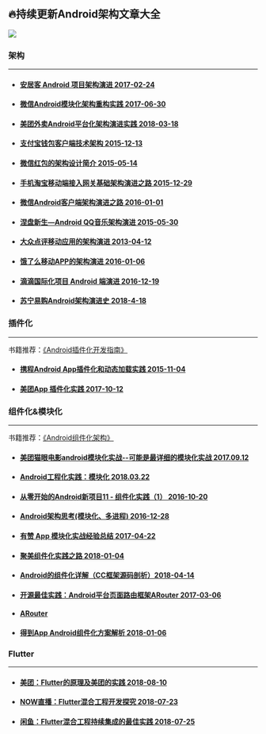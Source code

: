 ## 🔥持续更新Android架构文章大全

[![](https://badge.juejin.im/entry/5b7e9a8451882542b45dd67f/likes.svg?style=flat-square)](https://juejin.im/entry/5b7e9a8451882542b45dd67f/detail)

### 架构
---
- #### [安居客 Android 项目架构演进  2017-02-24](http://baronzhang.com/blog/Framework/%E5%AE%89%E5%B1%85%E5%AE%A2Android%E9%A1%B9%E7%9B%AE%E6%9E%B6%E6%9E%84%E6%BC%94%E8%BF%9B/)

- #### [微信Android模块化架构重构实践  2017-06-30](https://mp.weixin.qq.com/s?__biz=MzAwNDY1ODY2OQ==&mid=2649286672&idx=1&sn=4d9db00c496fcafd1d3e01d69af083f9&chksm=8334cc92b4434584e8bdb117274f41145fb49ba467ec0cd9ba5e3551a8abf92f1996bd6b147a&scene=0&key=2872d7939faa95a46b4dd8eec2b4222e304480e7c491f9e123cd47ab0e25f6a5bee9e7534bb2a7cc7f0a5cb56aa44df67d1b017718d6a24f823c92ea11450ffd19841ef3acc8ea7a9a1c288e8b640dd5&ascene=0&uin=Njc1NTY3MTIx&devicetype=iMac14%2C1+OSX+OSX+10.12.5+build(16F73)&version=12020810&nettype=WIFI&fontScale=100&pass_ticket=SJfCUWgSdjnsHwG3fpqXOHID4uDA1JGuzRRRiKQ2IJAdan6yEymN4QueZqAru9EL)

- #### [美团外卖Android平台化架构演进实践 2018-03-18](https://blog.csdn.net/meituantech/article/details/80062451)

- #### [支付宝钱包客户端技术架构 2015-12-13](https://yq.aliyun.com/articles/128)

- #### [微信红包的架构设计简介 2015-05-14](https://www.zybuluo.com/yulin718/note/93148)

- #### [手机淘宝移动端接入网关基础架构演进之路 2015-12-29](http://www.infoq.com/cn/articles/taobao-mobile-terminal-access-gateway-infrastructure)

- #### [微信Android客户端架构演进之路 2016-01-01](http://www.infoq.com/cn/articles/wechat-android-app-architecture)

- #### [涅盘新生—Android QQ音乐架构演进 2015-05-30](http://www.infoq.com/cn/presentations/evolution-of-android-qq-music-architecture)

- #### [大众点评移动应用的架构演进 2013-04-12](http://www.infoq.com/cn/presentations/public-comment-mobile-application-architecture-evolution)

- #### [饿了么移动APP的架构演进 2016-01-06](https://mp.weixin.qq.com/s?__biz=MzAxNDUwMzU3Mw==&mid=401044540&idx=1&sn=24b7d8fb655ae6dd5d989d0cb3c08e90&scene=2&srcid=0106EtxRjD2jHxzomxVPTwY3&from=timeline&isappinstalled=0&uin=NzgwODIwNDgw&key=&devicetype=webwx&version=70000001&lang=zh_CN&pass_ticket=46hW44w3Hxd7VY9rutz7mgLu1JGe2T1AAKNQpxNoYOSGi8NpmNYr%2BAZj%2BiXtRX2F)

- #### [滴滴国际化项目 Android 端演进 2016-12-19](http://www.trinea.cn/android/didi-internationalization-android-evolution/)

- #### [苏宁易购Android架构演进史 2018-4-18](http://www.apkbus.com/blog-873057-77534.html)




### 插件化
---
书籍推荐：[《Android插件化开发指南》](https://item.jd.com/12408095.html)

- #### [携程Android App插件化和动态加载实践 2015-11-04](https://mp.weixin.qq.com/s?__biz=MzAwMTcwNTE0NA==&mid=400217391&idx=1&sn=86181541ce0164156dfab135ed99bb5c&scene=0&key=b410d3164f5f798e61a5d4afb759fa38371c8b119384c6163a30c28163b4d4d5f59399f2400800ec842f1d0e0ffb84af&ascene=0&uin=MjExMjQ&pass_ticket=Nt5Jaa28jjFxcQO9o%2BvQiXX%2B0iXG5DlZlHNW97Fk1Ew%3D)

- #### [美团App 插件化实践 2017-10-12](https://tech.meituan.com/android_hydra.html)





### 组件化&模块化
---
书籍推荐：[《Android组件化架构》](https://item.jd.com/12325825.html)

- #### [美团猫眼电影android模块化实战--可能是最详细的模块化实战 2017.09.12](https://www.jianshu.com/p/d372cc6802e5)

- #### [Android工程化实践：模块化 2018.03.22](https://juejin.im/post/5ab37cd3f265da238d50a0e6)

- #### [从零开始的Android新项目11 - 组件化实践（1） 2016-10-20](http://blog.zhaiyifan.cn/2016/10/20/android-new-project-from-0-p11/)

- #### [Android架构思考(模块化、多进程) 2016-12-28](http://blog.spinytech.com/2016/12/28/android_modularization/)

- #### [有赞 App 模块化实战经验总结 2017-04-22](https://juejin.im/entry/58fb2bacda2f60005dba1ccd)

- #### [聚美组件化实践之路 2018-01-04](https://juejin.im/post/5a4b4425518825128654eef4)

- #### [Android的组件化详解（CC框架源码剖析）2018-04-14](https://blog.csdn.net/xiatiandefeiyu/article/details/79916525)

- #### [开源最佳实践：Android平台页面路由框架ARouter 2017-03-06](https://yq.aliyun.com/articles/71687)

- #### [ARouter](https://github.com/alibaba/ARouter)

- #### [得到App Android组件化方案解析 2018-01-06](https://blog.csdn.net/coder_nice/article/details/78892999)



### Flutter
---
- #### [美团：Flutter的原理及美团的实践 2018-08-10](https://mp.weixin.qq.com/s/cJjKZCqc8UuzvEtxK1BJCw)

- #### [NOW直播：Flutter混合工程开发探究 2018-07-23](https://juejin.im/post/5b55819ef265da0f8d36615e)

- #### [闲鱼：Flutter混合工程持续集成的最佳实践 2018-07-25](https://yq.aliyun.com/articles/618599)
